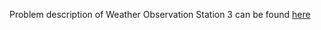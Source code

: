 Problem description of Weather Observation Station 3 can be found
[here](https://www.hackerrank.com/challenges/weather-observation-station-3/problem)
